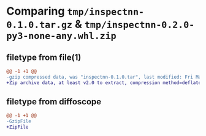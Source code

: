 # Comparing `tmp/inspectnn-0.1.0.tar.gz` & `tmp/inspectnn-0.2.0-py3-none-any.whl.zip`

## filetype from file(1)

```diff
@@ -1 +1 @@
-gzip compressed data, was "inspectnn-0.1.0.tar", last modified: Fri Mar 10 10:59:57 2023, max compression
+Zip archive data, at least v2.0 to extract, compression method=deflate
```

## filetype from diffoscope

```diff
@@ -1 +1 @@
-GzipFile
+ZipFile
```

